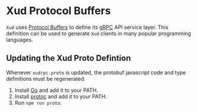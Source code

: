 # Xud Protocol Buffers

`Xud` uses [Protocol Buffers](https://developers.google.com/protocol-buffers/) to define its [gRPC](https://grpc.io/) API service layer. This definition can be used to generate `Xud` clients in many popular programming languages.

## Updating the Xud Proto Defintion

Whenever `xudrpc.proto` is updated, the protobuf javascript code and type definitions must be regenerated.

1. Install [Go](https://golang.org/doc/install) and add it to your PATH.
2. Install [protoc](https://github.com/google/protobuf/releases) and add it to your PATH.
3. Run `npm run proto`.
